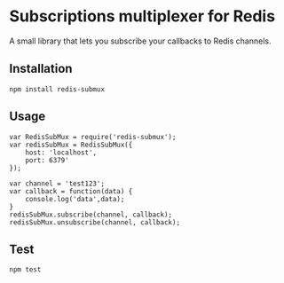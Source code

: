 # Subscriptions multiplexer for Redis

A small library that lets you subscribe your callbacks to Redis channels.

## Installation

`npm install redis-submux`

## Usage

    var RedisSubMux = require('redis-submux');
    var redisSubMux = RedisSubMux({
        host: 'localhost',
        port: 6379'
    });

    var channel = 'test123';
    var callback = function(data) {
        console.log('data',data);
    }
    redisSubMux.subscribe(channel, callback);
    redisSubMux.unsubscribe(channel, callback);

## Test

  `npm test`

